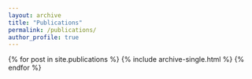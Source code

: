 ```yaml
---
layout: archive
title: "Publications"
permalink: /publications/
author_profile: true
---
```


{% for post in site.publications %}
  {% include archive-single.html %}
{% endfor %} 
